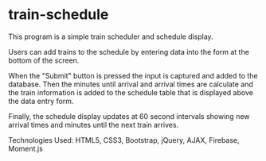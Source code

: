 # train-schedule

This program is a simple train scheduler and schedule display.

Users can add trains to the schedule by entering data into the form at the bottom of the screen. 

When the "Submit" button is pressed the input is captured and added to the database. Then the minutes until arrival and arrival times are calculate and the train information is added to the schedule table that is displayed above the data entry form. 

Finally, the schedule display updates at 60 second intervals showing new arrival times and minutes until the next train arrives.

Technologies Used:
HTML5, CSS3, Bootstrap, jQuery, AJAX, Firebase, Moment.js
